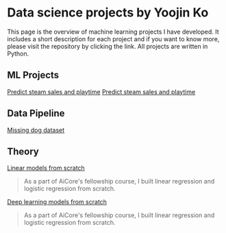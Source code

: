 # Data science projects by Yoojin Ko

This page is the overview of machine learning projects I have developed. It includes a short description for each project and if you want to know more, please visit the repository by clicking the link.
All projects are written in Python.


## ML Projects
[Predict steam sales and playtime](https://github.com/thisisyoojin/)
[Predict steam sales and playtime](https://github.com/thisisyoojin/)

## Data Pipeline
[Missing dog dataset](https://github.com/thisisyoojin/)


## Theory
[Linear models from scratch](https://github.com/thisisyoojin/Linear-models-from-scratch)
> As a part of AiCore's fellowship course, I built linear regression and logistic regression from scratch.

[Deep learning models from scratch](https://github.com/thisisyoojin/Deep-learning-models-from-scratch)
> As a part of AiCore's fellowship course, I built linear regression and logistic regression from scratch.
